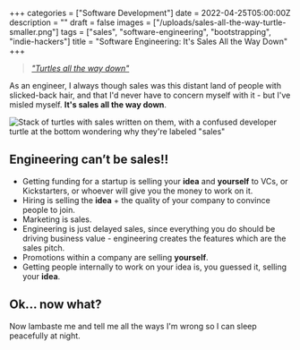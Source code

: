 
+++
categories = ["Software Development"]
date = 2022-04-25T05:00:00Z
description = ""
draft = false
images = ["/uploads/sales-all-the-way-turtle-smaller.png"]
tags = ["sales", "software-engineering", "bootstrapping", "indie-hackers"]
title = "Software Engineering: It's Sales All the Way Down"
+++

> *["Turtles all the way down"](https://en.wikipedia.org/wiki/Turtles_all_the_way_down)*
> 

As an engineer, I always though sales was this distant land of people with slicked-back hair, and that I'd never have to concern myself with it - but I've misled myself. **It's sales all the way down**.

![Stack of turtles with sales written on them, with a confused developer turtle at the bottom wondering why they're labeled "sales"](/uploads/sales-all-the-way-turtle-smaller.png#center)

## Engineering can’t be sales!!

- Getting funding for a startup is selling your **idea** and **yourself** to VCs, or Kickstarters, or whoever will give you the money to work on it.
- Hiring is selling the **idea** + the quality of your company to convince people to join.
- Marketing is sales.
- Engineering is just delayed sales, since everything you do should be driving business value - engineering creates the features which are the sales pitch.
- Promotions within a company are selling **yourself**.
- Getting people internally to work on your idea is, you guessed it, selling your **idea**.

## Ok... now what?

Now lambaste me and tell me all the ways I'm wrong so I can sleep peacefully at night.

